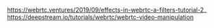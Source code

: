   https://webrtc.ventures/2019/09/effects-in-webrtc-a-filters-tutorial-2_
https://deepstream.io/tutorials/webrtc/webrtc-video-manipulation